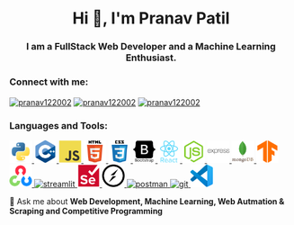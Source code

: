 <h1 align="center">Hi 👋, I'm Pranav Patil</h1>
<h3 align="center">I am a FullStack Web Developer and a Machine Learning Enthusiast.</h3>


<!--
- 📫 How to reach me **pranavpatil122002@gmail.com** -->

<h3 align="left">Connect with me:</h3>

<p align="left">
  
<a href="https://www.linkedin.com/in/pranav122002/" target="blank"><img align="center" src="https://raw.githubusercontent.com/rahuldkjain/github-profile-readme-generator/master/src/images/icons/Social/linked-in-alt.svg" alt="pranav122002" height="30" width="40" /></a>
<a href="https://www.codechef.com/users/pranav122002" target="blank"><img align="center" src="https://cdn.jsdelivr.net/npm/simple-icons@3.1.0/icons/codechef.svg" alt="pranav122002" height="30" width="40" /></a>
<a href="https://codeforces.com/profile/Pranav122002" target="blank"><img align="center" src="https://raw.githubusercontent.com/rahuldkjain/github-profile-readme-generator/master/src/images/icons/Social/codeforces.svg" alt="pranav122002" height="30" width="40" /></a>

</p>

<h3 align="left">Languages and Tools:</h3>

<p align="left"> <a href="https://www.python.org/" target="_blank" rel="noreferrer"> <img
            src="https://github.com/devicons/devicon/blob/master/icons/python/python-original.svg" alt="python"
            width="40" height="40" /> </a><a href="https://www.w3schools.com/cpp/" target="_blank" rel="noreferrer"> <img
            src="https://raw.githubusercontent.com/devicons/devicon/master/icons/cplusplus/cplusplus-original.svg"
            alt="cplusplus" width="40" height="40" /> </a><a href="https://developer.mozilla.org/en-US/docs/Web/JavaScript" target="_blank" rel="noreferrer"> <img
            src="https://raw.githubusercontent.com/devicons/devicon/master/icons/javascript/javascript-original.svg"
            alt="javascript" width="40" height="40" /> </a><a href="https://www.w3.org/html/" target="_blank" rel="noreferrer"> <img
            src="https://raw.githubusercontent.com/devicons/devicon/master/icons/html5/html5-original-wordmark.svg"
            alt="html5" width="40" height="40" /> </a><a href="https://www.w3schools.com/css/" target="_blank" rel="noreferrer"> <img
            src="https://raw.githubusercontent.com/devicons/devicon/master/icons/css3/css3-original-wordmark.svg"
            alt="css3" width="40" height="40" /> </a> <a href="https://getbootstrap.com" target="_blank" rel="noreferrer"> <img src="https://raw.githubusercontent.com/devicons/devicon/master/icons/bootstrap/bootstrap-plain-wordmark.svg" alt="bootstrap" width="40" height="40"/> </a> <a href="https://reactjs.org/" target="_blank" rel="noreferrer">
                <img src="https://raw.githubusercontent.com/devicons/devicon/master/icons/react/react-original-wordmark.svg"
                    alt="react" width="40" height="40" /> </a><a href="https://nodejs.org" target="_blank" rel="noreferrer">
        <img src="https://github.com/devicons/devicon/blob/master/icons/nodejs/nodejs-plain.svg"
            alt="nodejs" width="40" height="40" /> </a><a href="https://expressjs.com" target="_blank" rel="noreferrer">
        <img src="https://raw.githubusercontent.com/devicons/devicon/master/icons/express/express-original-wordmark.svg"
            alt="express" width="40" height="40" /> </a><a href="https://www.mongodb.com/" target="_blank" rel="noreferrer"> <img
            src="https://raw.githubusercontent.com/devicons/devicon/master/icons/mongodb/mongodb-original-wordmark.svg"
            alt="mongodb" width="40" height="40" /> </a><a href="https://www.tensorflow.org/" target="_blank" rel="noreferrer">
        <img src="https://github.com/devicons/devicon/blob/master/icons/tensorflow/tensorflow-original.svg"
            alt="tensorflow" width="40" height="40" /> </a><a href="https://opencv.org/" target="_blank" rel="noreferrer">
        <img src="https://raw.githubusercontent.com/devicons/devicon/master/icons/opencv/opencv-original.svg"
            alt="opencv" width="40" height="40" />
    </a>
    </a><a href="https://streamlit.io/" target="_blank" rel="noreferrer">
        <img src="https://user-images.githubusercontent.com/7164864/217935870-c0bc60a3-6fc0-4047-b011-7b4c59488c91.png" 
            alt="streamlit" width="40" height="40" />
    </a><a href="https://www.selenium.dev/" target="_blank" rel="noreferrer">
        <img src="https://github.com/devicons/devicon/blob/master/icons/selenium/selenium-original.svg"
            alt="selenium" width="40" height="40" />
    </a><a href="https://socket.io/" target="_blank" rel="noreferrer">
        <img src="https://raw.githubusercontent.com/devicons/devicon/master/icons/socketio/socketio-original.svg"
            alt="socket.io" width="40" height="40" />
    </a><a href="https://postman.com" target="_blank" rel="noreferrer">
        <img src="https://www.vectorlogo.zone/logos/getpostman/getpostman-icon.svg" alt="postman" width="40"
            height="40" /> </a><a href="https://git-scm.com/" target="_blank" rel="noreferrer"> <img
            src="https://www.vectorlogo.zone/logos/git-scm/git-scm-icon.svg" alt="git" width="40" height="40" /> </a><a href="https://code.visualstudio.com/" target="_blank" rel="noreferrer">
        <img src="https://github.com/devicons/devicon/blob/master/icons/vscode/vscode-original.svg"
            alt="visual-studio-code" width="40" height="40" />
    </a></p>
    
    
  💬 Ask me about **Web Development, Machine Learning, Web Autmation & Scraping and Competitive Programming**
